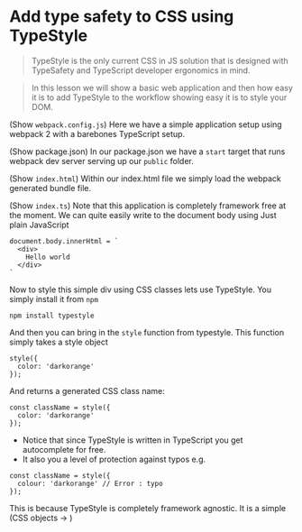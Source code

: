 # Add type safety to CSS using TypeStyle

> TypeStyle is the only current CSS in JS solution that is designed with TypeSafety and TypeScript developer ergonomics in mind. 

> In this lesson we will show a basic web application and then how easy it is to add TypeStyle to the workflow showing easy it is to style your DOM.

(Show `webpack.config.js`)
Here we have a simple application setup using webpack 2 with a barebones TypeScript setup.

(Show package.json)
In our package.json we have a `start` target that runs webpack dev server serving up our `public` folder. 

(Show `index.html`) 
Within our index.html file we simply load the webpack generated bundle file.

(Show `index.ts`)
Note that this application is completely framework free at the moment. We can quite easily write to the document body using Just plain JavaScript

```
document.body.innerHtml = `
  <div>
    Hello world
  </div>
`
``` 

Now to style this simple div using CSS classes lets use TypeStyle. You simply install it from `npm`

```
npm install typestyle
```

And then you can bring in the `style` function from typestyle. This function simply takes a style object

```
style({
  color: 'darkorange'
});
```

And returns a generated CSS class name:

```
const className = style({
  color: 'darkorange'
});
```

* Notice that since TypeStyle is written in TypeScript you get autocomplete for free.
* It also you a level of protection against typos e.g. 

```
const className = style({
  colour: 'darkorange' // Error : typo
});
```

This is because TypeStyle is completely framework agnostic. It is a simple (CSS objects -> )